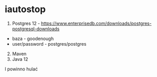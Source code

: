 # iautostop

1. Postgres 12 - https://www.enterprisedb.com/downloads/postgres-postgresql-downloads
  * baza - goodenough
  * user/password - postgres/postgres
2. Maven
3. Java 12

I powinno hulać

